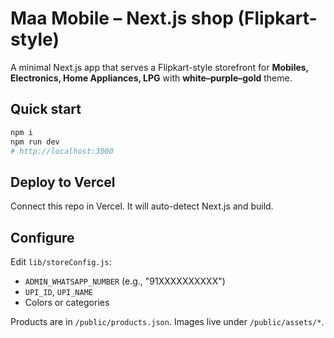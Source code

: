 # Maa Mobile – Next.js shop (Flipkart-style)

A minimal Next.js app that serves a Flipkart-style storefront for **Mobiles, Electronics, Home Appliances, LPG** with **white–purple–gold** theme.

## Quick start
```bash
npm i
npm run dev
# http://localhost:3000
```

## Deploy to Vercel
Connect this repo in Vercel. It will auto-detect Next.js and build.

## Configure
Edit `lib/storeConfig.js`:
- `ADMIN_WHATSAPP_NUMBER` (e.g., "91XXXXXXXXXX")
- `UPI_ID`, `UPI_NAME`
- Colors or categories

Products are in `/public/products.json`. Images live under `/public/assets/*`.